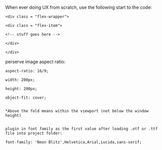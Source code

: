 When ever doing UX from scratch, use the following start to the code:

<style>
.flex-wrapper {
		display: flex;
		flex-wrap: wrap;
		justify-content: space-between;
		align-items: center;
}
.flex-item {
		width: 32%;
		height: auto;
}
@media screen and (max-width:980px){
	.flex-item {
		width: 50%;
		height: auto;
	}
}
@media screen and (max-width:768px){
	.flex-item {
		width: 100%;
		height: auto;
	}
}
</style>

    <div class = "flex-wrapper">

    <div class = "flex-item">

    <!-- stuff goes here -->

    </div>

    </div>


perserve image aspect ratio:

    aspect-ratio: 16/9;
    
	width: 200px;
    
    height: 200px;
    
	object-fit: cover;
	
	
	*Above the fold means within the viewport (not below the window height) 
	
	
	plugin in font family as the first value after loading .otf or .ttf file into project folder:
	
	font-family: 'Neon Blitz',Helvetica,Arial,Lucida,sans-serif;


